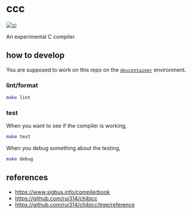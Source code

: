 # ccc

[![ci](https://github.com/diohabara/ccc/actions/workflows/ci.yaml/badge.svg)](https://github.com/diohabara/ccc/actions/workflows/ci.yaml)

An experimental C compiler.

## how to develop

You are supposed to work on this repo on the [`devcontainer`](https://code.visualstudio.com/docs/remote/containers) environment.

### lint/format

```bash
make lint
```

### test

When you want to see if the compiler is working,

```bash
make test
```

When you debug something about the testing,

```bash
make debug
```

## references

- <https://www.sigbus.info/compilerbook>
- <https://github.com/rui314/chibicc>
- <https://github.com/rui314/chibicc/tree/reference>
